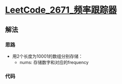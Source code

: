# [LeetCode_2671_频率跟踪器](https://leetcode.cn/problems/frequency-tracker)
## 解法
### 思路
- 用2个长度为10001的数组分别存储：
  - nums: 存储数字和对应的frequency
### 代码
```java

```